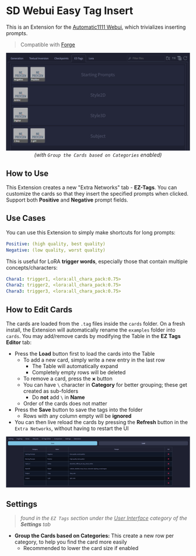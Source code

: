﻿# SD Webui Easy Tag Insert
This is an Extension for the [Automatic1111 Webui](https://github.com/AUTOMATIC1111/stable-diffusion-webui), which trivializes inserting prompts.

> Compatible with [Forge](https://github.com/lllyasviel/stable-diffusion-webui-forge)

<p align="center">
<img src="./ui.png" width=768><br>
<i>(with <code>Group the Cards based on Categories</code> enabled)</i>
</p>

## How to Use
This Extension creates a new "Extra Networks" tab - **EZ-Tags**. You can customize the cards so that they insert the specified prompts when clicked. Support both **Positive** and **Negative** prompt fields.

## Use Cases
You can use this Extension to simply make shortcuts for long prompts:

```yaml
Positive: (high quality, best quality)
Negative: (low quality, worst quality)
```

This is useful for LoRA **trigger words**, especially those that contain multiple concepts/characters:

```yaml
Chara1: trigger1, <lora:all_chara_pack:0.75>
Chara2: trigger2, <lora:all_chara_pack:0.75>
Chara3: trigger3, <lora:all_chara_pack:0.75>
```

## How to Edit Cards
The cards are loaded from the `.tag` files inside the `cards` folder. On a fresh install, the Extension will automatically rename the `examples` folder into `cards`. You may add/remove cards by modifying the Table in the **EZ Tags Editor** tab:

- Press the **Load** button first to load the cards into the Table
  - To add a new card, simply write a new entry in the last row
    - The Table will automatically expand
    - Completely empty rows will be deleted
  - To remove a card, press the `❌` button
  - You can have `\` character in **Category** for better grouping; these get created as sub-folders
    - Do **not** add `\` in **Name**
  - Order of the cards does not matter
- Press the **Save** button to save the tags into the folder
  - Rows with any column empty will be **ignored**
- You can then live reload the cards by pressing the **Refresh** button in the `Extra Networks`, without having to restart the UI

<p align="center">
<img src="./editor.png" width=768>
</p>

## Settings
> *found in the `EZ Tags` section under the <ins>User Interface</ins> category of the **Settings** tab*

- **Group the Cards based on Categories:** This create a new row per category, to help you find the card more easily
  - Recommended to lower the card size if enabled
